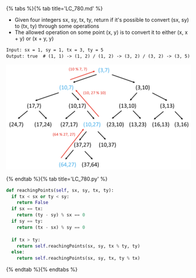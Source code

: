 {% tabs %}{% tab title='LC_780.md' %}

* Given four integers sx, sy, tx, ty, return if it's possible to convert (sx, sy) to (tx, ty) through some operations
* The allowed operation on some point (x, y) is to convert it to either (x, x + y) or (x + y, y)

```txt
Input: sx = 1, sy = 1, tx = 3, ty = 5
Output: true  # (1, 1) -> (1, 2) / (1, 2) -> (3, 2) / (3, 2) -> (3, 5)
```

![LC_780](images/20210729_232232.png)

{% endtab %}{% tab title='LC_780.py' %}

```py
def reachingPoints(self, sx, sy, tx, ty):
  if tx < sx or ty < sy:
    return False
  if sx == tx:
    return (ty - sy) % sx == 0
  if sy == ty:
    return (tx - sx) % sy == 0

  if tx > ty:
    return self.reachingPoints(sx, sy, tx % ty, ty)
  else:
    return self.reachingPoints(sx, sy, tx, ty % tx)
```

{% endtab %}{% endtabs %}
